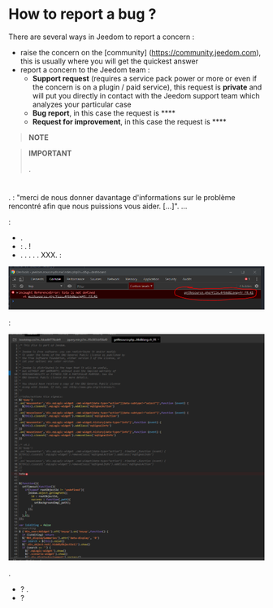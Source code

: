 # How to report a bug ?

There are several ways in Jeedom to report a concern : 

- raise the concern on the [community] (https://community.jeedom.com), this is usually where you will get the quickest answer
- report a concern to the Jeedom team : 
  - **Support request** (requires a service pack power or more or even if the concern is on a plugin / paid service), this request is **private** and will put you directly in contact with the Jeedom support team which analyzes your particular case
  - **Bug report**, in this case the request is **** 
  - **Request for improvement**, in this case the request is **** 

>**NOTE**
>
>

>**IMPORTANT**
>
>. 

# 

.  : "merci de nous donner davantage d'informations sur le problème rencontré afin que nous puissions vous aider. [...]". ...

 : 

- .
-  : . !
- . . . . . XXX. : 

![remonter_un_bug001](images/remonter_un_bug001.png)

 : 

![remonter_un_bug002](images/remonter_un_bug002.png)

.

-  ? . 
-  ? 
